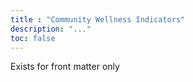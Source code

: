 ```yaml
---
title : "Community Wellness Indicators"
description: "..."
toc: false
---
```


Exists for front matter only
